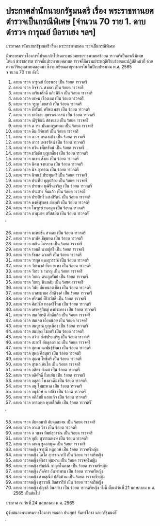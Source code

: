 
# ประกาศสำนักนายกรัฐมนตรี เรื่อง พระราชทานยศตำรวจเป็นกรณีพิเศษ [จำนวน 70 ราย 1. ดาบตำรวจ การุณย์ บือราเฮง ฯลฯ]
      
      

      
      

ประกาศส านักนายกรัฐมนตรี 
เรื่อง  พระราชทานยศต ารวจเป็นกรณีพิเศษ 
 
 
มีพระบรมราชโองการโปรดเกล้าโปรดกระหม่อมพระราชทานยศร้อยต ารวจตรีเป็นกรณีพิเศษ  
ให้แก่  ข้าราชการต ารวจชั้นประทวนยศดาบต ารวจที่มีความประพฤติเรียบร้อยและปฏิบัติหน้าที่ 
ด้วยความวิริยอุตสาหะตลอดมา  ซึ่งจะเกษียณอายุราชการในสิ้นปีงบประมาณ  พ.ศ.  2565   
จ านวน  70  ราย  ดังนี้ 
1. ดาบต ารวจ การุณย์  บือราเฮง เป็น ร้อยต ารวจตรี 
2. ดาบต ารวจ กิจจ์  ณ สงขลา เป็น ร้อยต ารวจตรี 
3. ดาบต ารวจ เกรียงศักดิ์  แก้วพินิจ เป็น ร้อยต ารวจตรี 
4. ดาบต ารวจ เกษม  เรืองเดช เป็น ร้อยต ารวจตรี 
5. ดาบต ารวจ จรูญ  ไชยสาลี เป็น ร้อยต ารวจตรี 
6. ดาบต ารวจ ชัยรัตน์  ศรีษะเพชร เป็น ร้อยต ารวจตรี 
7. ดาบต ารวจ ชาติชาย  สุพรรณอาสน์ เป็น ร้อยต ารวจตรี 
8. ดาบต ารวจ ณัฐวัฒน์  สองนาม เป็น ร้อยต ารวจตรี 
9. ดาบต ารวจ ด ารง  พันมะกรูดทอง เป็น ร้อยต ารวจตรี 
10. ดาบต ารวจ ดีม  สีจันทร์ เป็น ร้อยต ารวจตรี 
11. ดาบต ารวจ ถาวร  กรองแก้ว เป็น ร้อยต ารวจตรี 
12. ดาบต ารวจ ถาวร  เพชรรัตน์ เป็น ร้อยต ารวจตรี 
13. ดาบต ารวจ ทวิน  เพ็ชรรัตน์ เป็น ร้อยต ารวจตรี 
14. ดาบต ารวจ ธวัชชัย  บุญเกลี้ยง เป็น ร้อยต ารวจตรี 
15. ดาบต ารวจ นเรศ  สังกะ เป็น ร้อยต ารวจตรี 
16. ดาบต ารวจ นิคม  จงหมวด เป็น ร้อยต ารวจตรี 
17. ดาบต ารวจ นิจ  สุวรรณ เป็น ร้อยต ารวจตรี 
18. ดาบต ารวจ นิพนธ์  ประทุมศรี เป็น ร้อยต ารวจตรี 
19. ดาบต ารวจ ประทีป  บุญปล้อง เป็น ร้อยต ารวจตรี 
20. ดาบต ารวจ ประนม  พุฒิรื่นเจริญ เป็น ร้อยต ารวจตรี 
21. ดาบต ารวจ ประสาร  จั่นแก้ว เป็น ร้อยต ารวจตรี 
22. ดาบต ารวจ ประสิทธิ์  แสงสีรัตน์ เป็น ร้อยต ารวจตรี 
23. ดาบต ารวจ พงษ์สุรเดช  ส่องศรี เป็น ร้อยต ารวจตรี 
24. ดาบต ารวจ ไพฑูรย์  ทองมูล เป็น ร้อยต ารวจตรี 
25. ดาบต ารวจ ภานุมาศ  สรัสสมิต เป็น ร้อยต ารวจตรี 
้
 
่
 

26. ดาบต ารวจ มะหะซัน  สาและ เป็น ร้อยต ารวจตรี 
27. ดาบต ารวจ มานัด  ชึขุนทด เป็น ร้อยต ารวจตรี 
28. ดาบต ารวจ เมธิน  ไกรราช เป็น ร้อยต ารวจตรี 
29. ดาบต ารวจ รอมลี  นาถปุตรี เป็น ร้อยต ารวจตรี 
30. ดาบต ารวจ รัชพล  ดวงศรี เป็น ร้อยต ารวจตรี 
31. ดาบต ารวจ วรกุล  แดงสุวรรณ์ เป็น ร้อยต ารวจตรี 
32. ดาบต ารวจ วัชรพงค์  ยิ่งค าแหง เป็น ร้อยต ารวจตรี 
33. ดาบต ารวจ วัชระ  ช านาญ เป็น ร้อยต ารวจตรี 
34. ดาบต ารวจ วิชาญ  ตระกูลรัมย์ เป็น ร้อยต ารวจตรี 
35. ดาบต ารวจ วิชาญ  พินกลับ เป็น ร้อยต ารวจตรี 
36. ดาบต ารวจ วินัย  สันหนองเมือง เป็น ร้อยต ารวจตรี 
37. ดาบต ารวจ แวสะมาแอ  สัสดีวงศ์ เป็น ร้อยต ารวจตรี 
38. ดาบต ารวจ ศรีรมย์  ศิริสวัสดิ์ เป็น ร้อยต ารวจตรี 
39. ดาบต ารวจ ศิลป์ชัย  ทองศรีไหม เป็น ร้อยต ารวจตรี 
40. ดาบต ารวจ เศรษฐวิชญ์  คงประคอง เป็น ร้อยต ารวจตรี 
41. ดาบต ารวจ สมเกียรติ  ศักดิ์แก้ว เป็น ร้อยต ารวจตรี 
42. ดาบต ารวจ สมเจต  เอี่ยมน้อย เป็น ร้อยต ารวจตรี 
43. ดาบต ารวจ สมบูรณ์  บุญเนื่อง เป็น ร้อยต ารวจตรี 
44. ดาบต ารวจ สมปอง  ไชยศรี เป็น ร้อยต ารวจตรี 
45. ดาบต ารวจ สว่าง  สังข์ประเสริฐ เป็น ร้อยต ารวจตรี 
46. ดาบต ารวจ สะอารี  อับดุลตาเละ เป็น ร้อยต ารวจตรี 
47. ดาบต ารวจ สุเทพ  คงพันธุ์รัตนา เป็น ร้อยต ารวจตรี 
48. ดาบต ารวจ สุพล  ศีลบุตร เป็น ร้อยต ารวจตรี 
49. ดาบต ารวจ สุเมฆ  โพธิ์ศรี เป็น ร้อยต ารวจตรี 
50. ดาบต ารวจ สุรพล  อ้นโต เป็น ร้อยต ารวจตรี 
51. ดาบต ารวจ อดิศร  กังแฮ เป็น ร้อยต ารวจตรี 
52. ดาบต ารวจ อดิศักดิ์  ยิ้มแย้ม เป็น ร้อยต ารวจตรี 
53. ดาบต ารวจ อดุลย์  โพงลาเต๊ะ เป็น ร้อยต ารวจตรี 
54. ดาบต ารวจ อนุ  ไมมะหาด เป็น ร้อยต ารวจตรี 
55. ดาบต ารวจ อนุรักษ์  ค าปลิว เป็น ร้อยต ารวจตรี 
56. ดาบต ารวจ อภิสิทธิ์  แสงแก้ว เป็น ร้อยต ารวจตรี 
57. ดาบต ารวจ อรรถพล  พุทธโกสัย เป็น ร้อยต ารวจตรี 
้
 
่
 

58. ดาบต ารวจ อับดุลมายิ  อับดุลสมาน เป็น ร้อยต ารวจตรี 
59. ดาบต ารวจ อาแซ  วิชา เป็น ร้อยต ารวจตรี 
60. ดาบต ารวจ อ านาจ  ทิพย์สุวรรณ เป็น ร้อยต ารวจตรี 
61. ดาบต ารวจ อุทัย  สุวรรณหงษ์ เป็น ร้อยต ารวจตรี 
62. ดาบต ารวจ เอนก  ชูดอกพุฒ เป็น ร้อยต ารวจตรี 
63. ดาบต ารวจหญิง จารุณี  หนูฤกษ์ เป็น ร้อยต ารวจตรีหญิง 
64. ดาบต ารวจหญิง ไฉไล  สุวรรณวาปี เป็น ร้อยต ารวจตรีหญิง 
65. ดาบต ารวจหญิง พัชรา  พุ่มพวง เป็น ร้อยต ารวจตรีหญิง 
66. ดาบต ารวจหญิง พันธ์ณี  กาญจโนภาศ เป็น ร้อยต ารวจตรีหญิง 
67. ดาบต ารวจหญิง ภัคจิรา  อันพาพรม เป็น ร้อยต ารวจตรีหญิง 
68. ดาบต ารวจหญิง สายสุณีย์  ปลัดท้วม เป็น ร้อยต ารวจตรีหญิง 
69. ดาบต ารวจหญิง สุวรรณี  สิลสาวรีย์ เป็น ร้อยต ารวจตรีหญิง 
70. ดาบต ารวจหญิง อัญชลี  อินสว่าง เป็น ร้อยต ารวจตรีหญิง 
ทั้งนี้  ตั้งแต่วันที่  21  พฤษภาคม  พ.ศ.  2565  เป็นต้นไป 
 
ประกาศ  ณ  วันที่  24  พฤษภาคม  พ.ศ.  2565 
 
ผู้รับสนองพระบรมราชโองการ 
พลเอก ประยุทธ์  จันทร์โอชา 
นายกรัฐมนตรี 
้
 
่
 